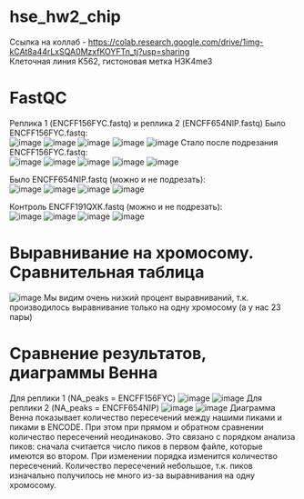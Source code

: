 # hse_hw2_chip
Ссылка на коллаб - https://colab.research.google.com/drive/1img-kCAt8a44rLxSQA0MzxfKOYFTn_tj?usp=sharing  
Клеточная линия K562, гистоновая метка H3K4me3  
# FastQC
Реплика 1 (ENCFF156FYC.fastq) и реплика 2 (ENCFF654NIP.fastq)
Было 	ENCFF156FYC.fastq:  
![image](https://user-images.githubusercontent.com/60805733/157036128-bf46f37f-1a4f-426c-97a8-f8d181fcf615.png)
![image](https://user-images.githubusercontent.com/60805733/157036154-e8cc8f69-3849-431b-b0ca-efef7849c04c.png)
![image](https://user-images.githubusercontent.com/60805733/157036170-88b512ff-57c6-4def-b599-f3b3c0f14717.png)
![image](https://user-images.githubusercontent.com/60805733/157036222-f12f3378-bf50-4b54-b3c8-4c7f7527030d.png)
![image](https://user-images.githubusercontent.com/60805733/157036245-461a797c-0927-408b-a1c9-e0eb94ccae1f.png)
Стало после подрезания	ENCFF156FYC.fastq:  
![image](https://user-images.githubusercontent.com/60805733/157036277-f040ef55-6800-4e53-a1cf-c7c5fc8a524c.png)
![image](https://user-images.githubusercontent.com/60805733/157036298-0315a3b8-b6d5-4770-b4c5-1774a56459f3.png)
![image](https://user-images.githubusercontent.com/60805733/157036315-482db460-c29e-4f00-8984-018814da9e07.png)
![image](https://user-images.githubusercontent.com/60805733/157036356-622b9a50-9f9e-433a-8f6b-029587f11418.png)
![image](https://user-images.githubusercontent.com/60805733/157036370-1ffa35c6-eecb-4380-81c9-f47a94e39cbc.png)

Было ENCFF654NIP.fastq (можно и не подрезать):  
![image](https://user-images.githubusercontent.com/60805733/157036497-9783cacf-3fb6-4345-a488-cf07d8792651.png)
![image](https://user-images.githubusercontent.com/60805733/157036537-3d6adbbd-6fba-4057-b928-053f5f5ef2e7.png)
![image](https://user-images.githubusercontent.com/60805733/157036548-86a1630b-7cd8-4a21-96ef-ba72490f3b18.png)
![image](https://user-images.githubusercontent.com/60805733/157036591-f7a965f0-0b28-43f7-9c78-bbede455ed89.png)

Контроль 	ENCFF191QXK.fastq (можно и не подрезать):  
![image](https://user-images.githubusercontent.com/60805733/157036822-55fe701a-f2f8-4f54-b326-4116925fb582.png)
![image](https://user-images.githubusercontent.com/60805733/157036866-90ca2ff5-aa01-4767-a976-b1077eaebc2c.png)
![image](https://user-images.githubusercontent.com/60805733/157036878-c8170142-b17a-4152-b414-5b02270a23f1.png)
![image](https://user-images.githubusercontent.com/60805733/157036908-bc388f23-db6d-47a9-80a9-3a116f6db59a.png)

# Выравнивание на хромосому. Сравнительная таблица  
![image](https://user-images.githubusercontent.com/60805733/157049103-b0f400cb-67aa-4c36-a335-cbba8dbc5556.png)
Мы видим очень низкий процент выравниваний, т.к. производилось выравнивание только на одну хромосому (а у нас 23 пары)  

# Сравнение результатов, диаграммы Венна  
Для реплики 1 (NA_peaks = ENCFF156FYC)
![image](https://user-images.githubusercontent.com/60805733/157046435-f58509c0-6dda-4895-8d84-0140bbee5dbb.png)
![image](https://user-images.githubusercontent.com/60805733/157046469-936ba5aa-8b98-4a64-bce7-c8446a3069f0.png)
Для реплики 2 (NA_peaks = ENCFF654NIP)
![image](https://user-images.githubusercontent.com/60805733/157046585-ccb28c76-5070-4a51-952e-00202a8031bf.png)
![image](https://user-images.githubusercontent.com/60805733/157046614-cf3fbac7-40f2-40c8-a4d1-48f4b9687f5a.png)
Диаграмма Венна показывает количество пересечений между нашими пиками и пиками в ENCODE. При этом при прямом и обратном сравнении количество пересечений неодинаково. Это связано с порядком анализа пиков: сначала считается число пиков в первом файле, которые имеются во втором. При изменении порядка изменится количество пересечений.
Количество пересечений небольшое, т.к. пиков изначально получилось не много из-за выравнивания на одну хромосому.

